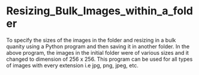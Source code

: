# Resizing_Bulk_Images_within_a_folder
To specify the sizes of the images in the folder and resizing in a bulk quanity using a Python program and then saving it in another folder.
In the above program, the images in the initial folder were of various sizes and it changed to dimension of 256 x 256.
This program can be used for all types of images with every extension i.e jpg, png, jpeg, etc.
